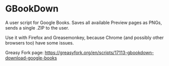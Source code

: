 # GBookDown
A user script for Google Books. Saves all available Preview pages as PNGs, sends a single .ZIP to the user.

Use it with Firefox and Greasemonkey, because Chrome (and possibly other browsers too) have some issues.

Greasy Fork page: https://greasyfork.org/en/scripts/17113-gbookdown-download-google-books
